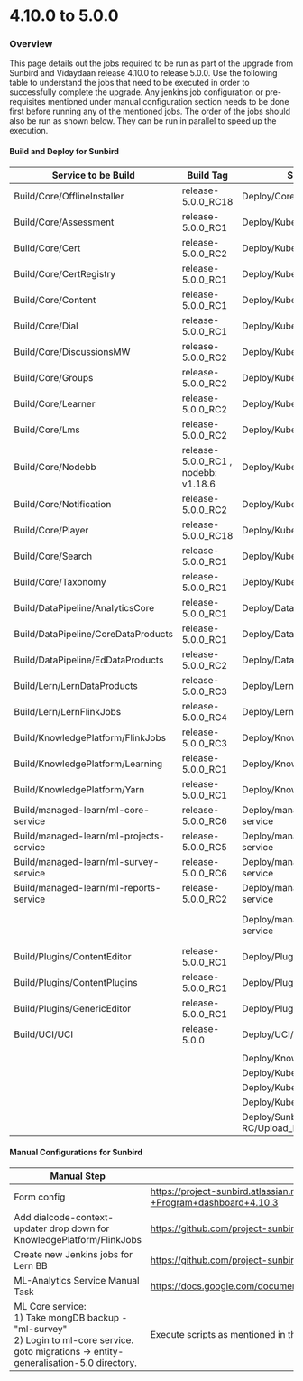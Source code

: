 # 4.10.0 to 5.0.0

### Overview <a href="#overview" id="overview"></a>

This page details out the jobs required to be run as part of the upgrade from Sunbird and Vidaydaan release 4.10.0 to release 5.0.0. Use the following table to understand the jobs that need to be executed in order to successfully complete the upgrade. Any jenkins job configuration or pre-requisites mentioned under manual configuration section needs to be done first before running any of the mentioned jobs. The order of the jobs should also be run as shown below. They can be run in parallel to speed up the execution.

#### Build and Deploy for Sunbird <a href="#build-and-deploy-for-sunbird" id="build-and-deploy-for-sunbird"></a>

| Service to be Build                     | Build Tag                           | Service to Deploy                        | Deploy Tag        | Comments         |
|-----------------------------------------|-------------------------------------|------------------------------------------|-------------------|------------------|
| Build/Core/OfflineInstaller             | release-5.0.0_RC18                  | Deploy/Core/OfflineInstaller             | release-5.0.0_RC2 |                  |
| Build/Core/Assessment                   | release-5.0.0_RC1                   | Deploy/Kubernetes/Assessment             | release-5.0.0_RC2 |                  |
| Build/Core/Cert                         | release-5.0.0_RC2                   | Deploy/Kubernetes/Cert                   | release-5.0.0_RC2 |                  |
| Build/Core/CertRegistry                 | release-5.0.0_RC1                   | Deploy/Kubernetes/CertRegistry           | release-5.0.0_RC2 |                  |
| Build/Core/Content                      | release-5.0.0_RC1                   | Deploy/Kubernetes/Content                | release-5.0.0_RC2 |                  |
| Build/Core/Dial                         | release-5.0.0_RC1                   | Deploy/Kubernetes/Dial                   | release-5.0.0_RC2 |                  |
| Build/Core/DiscussionsMW                | release-5.0.0_RC2                   | Deploy/Kubernetes/DiscussionsMW          | release-5.0.0_RC2 |                  |
| Build/Core/Groups                       | release-5.0.0_RC2                   | Deploy/Kubernetes/Groups                 | release-5.0.0_RC2 |                  |
| Build/Core/Learner                      | release-5.0.0_RC2                   | Deploy/Kubernetes/Learner                | release-5.0.0_RC2 |                  |
| Build/Core/Lms                          | release-5.0.0_RC2                   | Deploy/Kubernetes/Lms                    | release-5.0.0_RC2 |                  |
| Build/Core/Nodebb                       | release-5.0.0_RC1 , nodebb: v1.18.6 | Deploy/Kubernetes/Nodebb                 | release-5.0.0_RC2 |                  |
| Build/Core/Notification                 | release-5.0.0_RC2                   | Deploy/Kubernetes/Notification           | release-5.0.0_RC2 |                  |
| Build/Core/Player                       | release-5.0.0_RC18                  | Deploy/Kubernetes/Player                 | release-5.0.0_RC2 |                  |
| Build/Core/Search                       | release-5.0.0_RC1                   | Deploy/Kubernetes/Search                 | release-5.0.0_RC2 |                  |
| Build/Core/Taxonomy                     | release-5.0.0_RC1                   | Deploy/Kubernetes/Taxonomy               | release-5.0.0_RC2 |                  |
| Build/DataPipeline/AnalyticsCore        | release-5.0.0_RC1                   | Deploy/DataPipeline/AnalyticsCore        | release-5.0.0_RC1 |                  |
| Build/DataPipeline/CoreDataProducts     | release-5.0.0_RC1                   | Deploy/DataPipeline/CoreDataProducts     | release-5.0.0_RC1 |                  |
| Build/DataPipeline/EdDataProducts       | release-5.0.0_RC2                   | Deploy/DataPipeline/EdDataProducts       | release-5.0.0_RC1 |                  |
| Build/Lern/LernDataProducts             | release-5.0.0_RC3                   | Deploy/Lern/LernDataProducts             | release-5.0.0_RC3 | New Lern BB jobs |
| Build/Lern/LernFlinkJobs                | release-5.0.0_RC4                   | Deploy/Lern/LernFlinkJobs                | release-5.0.0_RC4 | New Lern BB jobs |
| Build/KnowledgePlatform/FlinkJobs       | release-5.0.0_RC3                   | Deploy/KnowledgePlatform/FlinkJobs       | release-5.0.0_RC2 |                  |
| Build/KnowledgePlatform/Learning        | release-5.0.0_RC1                   | Deploy/KnowledgePlatform/Learning        | release-5.0.0_RC2 |                  |
| Build/KnowledgePlatform/Yarn            | release-5.0.0_RC1                   | Deploy/KnowledgePlatform/Yarn            | release-5.0.0_RC2 |                  |
| Build/managed-learn/ml-core-service     | release-5.0.0_RC6                   | Deploy/managed-learn/ml-core-service     | release-5.0.0_RC2 |                  |
| Build/managed-learn/ml-projects-service | release-5.0.0_RC5                   | Deploy/managed-learn/ml-projects-service | release-5.0.0_RC2 |                  |
| Build/managed-learn/ml-survey-service   | release-5.0.0_RC6                   | Deploy/managed-learn/ml-survey-service   | release-5.0.0_RC2 |                  |
| Build/managed-learn/ml-reports-service  | release-5.0.0_RC2                   | Deploy/managed-learn/ml-reports-service  | release-5.0.0_RC2 |                  |
|  |              | Deploy/managed-learn/ml-analytics-service   | branch_or_tag: release-5.0.0,ml_analytics_version: release-5.0.0_RC7 ||
| Build/Plugins/ContentEditor             | release-5.0.0_RC1                   | Deploy/Plugins/ContentEditor             | release-5.0.0_RC2 |                  |
| Build/Plugins/ContentPlugins            | release-5.0.0_RC1                   | Deploy/Plugins/ContentPlugins            | release-5.0.0_RC2 |                  |
| Build/Plugins/GenericEditor             | release-5.0.0_RC1                   | Deploy/Plugins/GenericEditor             | release-5.0.0_RC2 |                  |
| Build/UCI/UCI                           | release-5.0.0                       | Deploy/UCI/UCI                           | release-5.0.0_RC2 |                  |
|                                         |                                     |                                          |                   |                  |
|                                         |                                     | Deploy/KnowledgePlatform/KafkaSetup      | release-5.0.0_RC2 |                  |
|                                         |                                     | Deploy/Kubernetes/Keycloak               | release-5.0.0_RC2 |                  |
|                                         |                                     | Deploy/Kubernetes/DialUploadSchema       | release-5.0.0_RC2 |                  |
|                                         |                                     | Deploy/Kubernetes/PublicDIALSchema       | release-5.0.0_RC2 |                  |
|                                         |                                     | Deploy/Sunbird-RC/Upload_RC_Schema       | release-5.0.0_RC2 |                  |

#### Manual Configurations for Sunbird <a href="#manual-configurations-for-sunbird" id="manual-configurations-for-sunbird"></a>
| Manual Step                                                                                                                                                                                                        | Instruction                                                                                                  |
|--------------------------------------------------------------------------------------------------------------------------------------------------------------------------------------------------------------------|--------------------------------------------------------------------------------------------------------------|
| Form config                                                                                                                                                                                                        | https://project-sunbird.atlassian.net/wiki/spaces/MC/pages/3222962177/Form+config+-+Program+dashboard+4.10.3 |
| Add dialcode-context-updater drop down for KnowledgePlatform/FlinkJobs                                                                                                                                             | https://github.com/project-sunbird/sunbird-devops/pull/3470                                                  |
| Create  new Jenkins jobs for Lern BB                                                                                                                                                                               | https://github.com/project-sunbird/sunbird-devops/pull/3529                                                  |
| ML-Analytics Service Manual Task                                                                                                                                                                                                       | https://docs.google.com/document/d/11iQTao4YmqWMf3LbLY7WrLqT3KjNyJhR1cdH_I4buHs/edit || 
| ML Core service: </br> 1) Take mongDB backup - "ml-survey" </br> 2) Login to ml-core service. goto migrations -> entity-generalisation-5.0 directory. | Execute scripts as mentioned in the README file inside this directory.                                                                                                        |                                                                                                            |                                  |                                                                                                                                 &                                                                                                       


